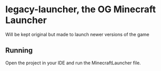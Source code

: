 # legacy-launcher, the OG Minecraft Launcher
Will be kept original but made to launch newer versions of the game
## Running
Open the project in your IDE and run the MinecraftLauncher file.
